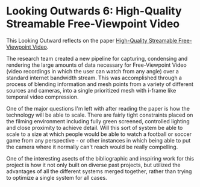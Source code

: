 # Looking Outwards 6: High-Quality Streamable Free-Viewpoint Video

This Looking Outward reflects on the paper [High-Quality Streamable Free-Viewpoint Video](LO6.pdf).

The research team created a new pipeline for capturing, condensing and rendering the large amounts of data necessary for Free-Viewpoint Video \(video recordings in which the user can watch from any angle\) over a standard internet bandwidth stream.  This was accomplished through a process of blending information and mesh points from a variety of different sources and cameras, into a single prioritized mesh with i-frame like temporal video compression.

One of the major questions I'm left with after reading the paper is how the technology will be able to scale.  There are fairly tight constraints placed on the filming environment including fully green screened, controlled lighting and close proximity to achieve detail.  Will this sort of system be able to scale to a size at which people would be able to watch a football or soccer game from any perspective - or other instances in which being able to put the camera where it normally can't reach would be really compelling.


One of the interesting asects of the bibliographic and inspiring work for this project is how it not only built on diverse past projects, but utilized the advantages of all the different systems merged together, rather than trying to optimize a single system for all cases.